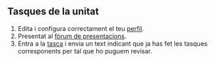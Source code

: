 ## Tasques de la unitat

1. Edita i configura correctament el teu [perfil](https://aules.edu.gva.es/formaciodelprofessorat/user/edit.php).
2. Presentat al [fòrum de presentacions](https://aules.edu.gva.es/formaciodelprofessorat/mod/forum/view.php?id=19270).
3. Entra a la [tasca](https://aules.edu.gva.es/formaciodelprofessorat/mod/assign/view.php?id=19514) i envia un text indicant que ja has fet les tasques corresponents per tal que ho puguem revisar.